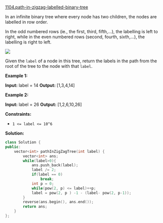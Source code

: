 [1104.path-in-zigzag-labelled-binary-tree](https://leetcode.com/problems/path-in-zigzag-labelled-binary-tree/)  

In an infinite binary tree where every node has two children, the nodes are labelled in row order.

In the odd numbered rows (ie., the first, third, fifth,...), the labelling is left to right, while in the even numbered rows (second, fourth, sixth,...), the labelling is right to left.

![](https://assets.leetcode.com/uploads/2019/06/24/tree.png)

Given the `label` of a node in this tree, return the labels in the path from the root of the tree to the node with that `label`.

**Example 1:**

**Input:** label = 14
**Output:** \[1,3,4,14\]

**Example 2:**

**Input:** label = 26
**Output:** \[1,2,6,10,26\]

**Constraints:**

*   `1 <= label <= 10^6`  



**Solution:**  

```cpp
class Solution {
public:
    vector<int> pathInZigZagTree(int label) {
        vector<int> ans;
        while(label>0){
            ans.push_back(label);
            label /= 2;
            if(label == 0)
                break;
            int p = 0;
            while(pow(2, p) <= label)++p;
            label = pow(2, p ) -1 - (label- pow(2, p-1));
        }
        reverse(ans.begin(), ans.end());
        return ans;
    }
};
```
      